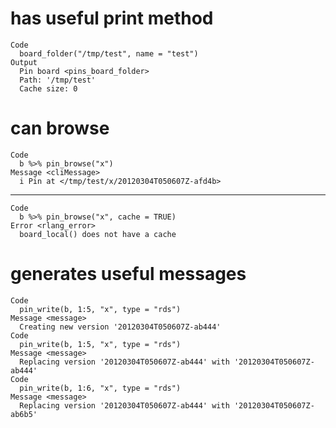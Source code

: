 # has useful print method

    Code
      board_folder("/tmp/test", name = "test")
    Output
      Pin board <pins_board_folder>
      Path: '/tmp/test'
      Cache size: 0

# can browse

    Code
      b %>% pin_browse("x")
    Message <cliMessage>
      i Pin at </tmp/test/x/20120304T050607Z-afd4b>

---

    Code
      b %>% pin_browse("x", cache = TRUE)
    Error <rlang_error>
      board_local() does not have a cache

# generates useful messages

    Code
      pin_write(b, 1:5, "x", type = "rds")
    Message <message>
      Creating new version '20120304T050607Z-ab444'
    Code
      pin_write(b, 1:5, "x", type = "rds")
    Message <message>
      Replacing version '20120304T050607Z-ab444' with '20120304T050607Z-ab444'
    Code
      pin_write(b, 1:6, "x", type = "rds")
    Message <message>
      Replacing version '20120304T050607Z-ab444' with '20120304T050607Z-ab6b5'

